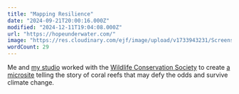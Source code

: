 ```yaml
---
title: "Mapping Resilience"
date: "2024-09-21T20:00:16.000Z"
modified: "2024-12-11T19:04:08.000Z"
url: "https://hopeunderwater.com/"
image: "https://res.cloudinary.com/ejf/image/upload/v1733943231/Screenshot_2024-12-11_at_1.53.30_PM.png"
wordCount: 29
---
```

Me and [my studio](https://room302.studio) worked with the [Wildlife Conservation Society](https://en.wikipedia.org/wiki/Wildlife_Conservation_Society) to create [a microsite](https://hopeunderwater.com/) telling the story of coral reefs that may defy the odds and survive climate change.